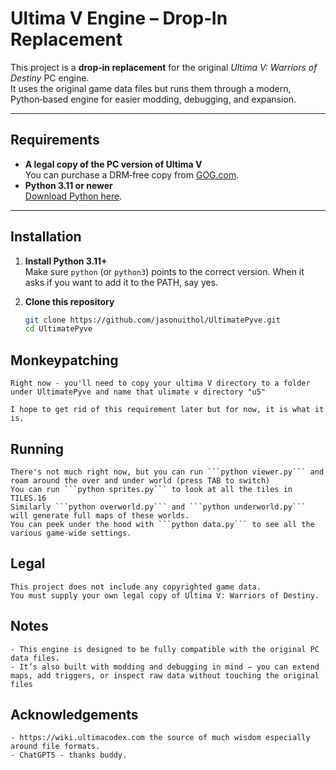 # Ultima V Engine – Drop‑In Replacement

This project is a **drop‑in replacement** for the original *Ultima V: Warriors of Destiny* PC engine.  
It uses the original game data files but runs them through a modern, Python‑based engine for easier modding, debugging, and expansion.

---

## Requirements

- **A legal copy of the PC version of Ultima V**  
  You can purchase a DRM‑free copy from [GOG.com](https://www.gog.com/en/game/ultima_4_5_6).
- **Python 3.11 or newer**  
  [Download Python here](https://www.python.org/downloads/).

---

## Installation

1. **Install Python 3.11+**  
   Make sure `python` (or `python3`) points to the correct version.  When it asks if you want to add it to the PATH, say yes.

2. **Clone this repository**  
   ```bash
   git clone https://github.com/jasonuithol/UltimatePyve.git
   cd UltimatePyve

## Monkeypatching

    Right now - you'll need to copy your ultima V directory to a folder under UltimatePyve and name that ulimate v directory "u5"

    I hope to get rid of this requirement later but for now, it is what it is.

## Running

    There's not much right now, but you can run ```python viewer.py``` and roam around the over and under world (press TAB to switch)
    You can run ```python sprites.py``` to look at all the tiles in TILES.16
    Similarly ```python overworld.py``` and ```python underworld.py``` will generate full maps of these worlds.
    You can peek under the hood with ```python data.py``` to see all the various game-wide settings.
    
## Legal
    
    This project does not include any copyrighted game data.
    You must supply your own legal copy of Ultima V: Warriors of Destiny.
    
## Notes

    - This engine is designed to be fully compatible with the original PC data files.
    - It’s also built with modding and debugging in mind — you can extend maps, add triggers, or inspect raw data without touching the original files

## Acknowledgements

    - https://wiki.ultimacodex.com the source of much wisdom especially around file formats.
    - ChatGPT5 - thanks buddy.

